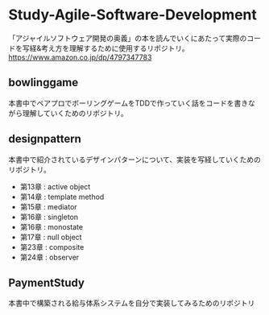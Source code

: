 # Study-Agile-Software-Development
「アジャイルソフトウェア開発の奥義」の本を読んでいくにあたって実際のコードを写経&考え方を理解するために使用するリポジトリ。
https://www.amazon.co.jp/dp/4797347783

## bowlinggame
本書中でペアプロでボーリングゲームをTDDで作っていく話をコードを書きながら理解していくためのリポジトリ。
## designpattern
本書中で紹介されているデザインパターンについて、実装を写経していくためのリポジトリ。
- 第13章 : active object
- 第14章 : template method
- 第15章 : mediator
- 第16章 : singleton
- 第16章 : monostate
- 第17章 : null object
- 第23章 : composite
- 第24章 : observer
## PaymentStudy
本書中で構築される給与体系システムを自分で実装してみるためのリポジトリ
